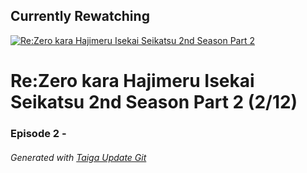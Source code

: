 ﻿
## Currently Rewatching

[![Re:Zero kara Hajimeru Isekai Seikatsu 2nd Season Part 2](https://s4.anilist.co/file/anilistcdn/media/anime/cover/medium/bx119661-yHjL0A9oavem.png)](https://anilist.co/anime/119661)

# Re:Zero kara Hajimeru Isekai Seikatsu 2nd Season Part 2 (2/12)

### Episode 2 - 

###### *Generated with [Taiga Update Git](https://github.com/nike4613/taiga-update-git)*